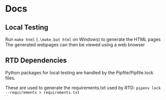 # Docs

## Local Testing

Run `make html` (`.\make.bat html` on Windows) to generate the HTML pages
The generated webpages can then be viewed using a web browser

## RTD Dependencies

Python packages for local testing are handled by the Pipfile/Pipfile.lock files.

These are used to generate the requirements.txt used by RTD: `pipenv lock --requirements > requirements.txt`
